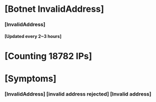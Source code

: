 # [Botnet InvalidAddress]
### [InvalidAddress]
#### [Updated every 2~3 hours]

# [Counting 18782 IPs]

# [Symptoms] 

###   [InvalidAddress] [invalid address rejected] [Invalid address]

